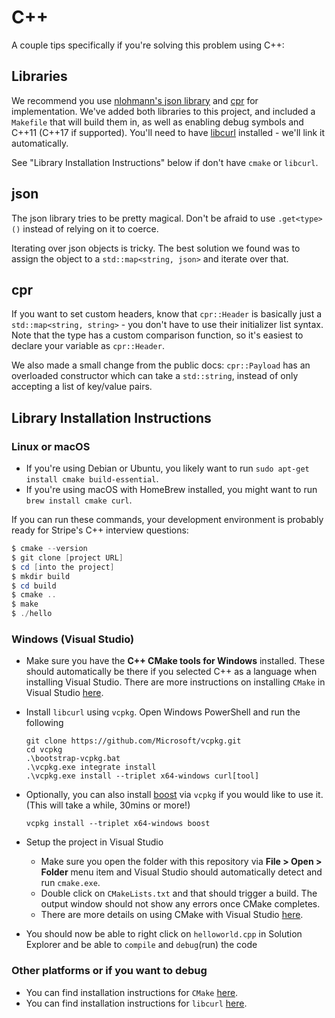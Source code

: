 # C++

A couple tips specifically if you're solving this problem using C++:

## Libraries

We recommend you use [nlohmann's json library][nlohmann/json] and
[cpr][whoshuu/cpr] for implementation. We've added both libraries to
this project, and included a `Makefile` that will build them in, as well
as enabling debug symbols and C++11 (C++17 if supported).
You'll need to have [libcurl](https://curl.haxx.se/download.html)
installed - we'll link it automatically.

See "Library Installation Instructions" below if don't have `cmake` or `libcurl`.

## json

The json library tries to be pretty magical. Don't be afraid to use
`.get<type>()` instead of relying on it to coerce.

Iterating over json objects is tricky. The best solution we found was
to assign the object to a `std::map<string, json>` and iterate over
that.

## cpr

If you want to set custom headers, know that `cpr::Header` is basically
just a `std::map<string, string>` - you don't have to use their initializer
list syntax. Note that the type has a custom comparison function, so it's
easiest to declare your variable as `cpr::Header`.

We also made a small change from the public docs: `cpr::Payload` has
an overloaded constructor which can take a `std::string`, instead of
only accepting a list of key/value pairs.

[nlohmann/json]: https://github.com/nlohmann/json
[whoshuu/cpr]: https://whoshuu.github.io/cpr/

## Library Installation Instructions

### Linux or macOS
- If you're using Debian or Ubuntu, you likely want to run `sudo apt-get install cmake build-essential`.
- If you're using macOS with HomeBrew installed, you might want to run `brew install cmake curl`.

If you can run these commands, your development environment is probably ready for Stripe's C++ interview questions:

```powershell
$ cmake --version
$ git clone [project URL]
$ cd [into the project]
$ mkdir build
$ cd build
$ cmake ..
$ make
$ ./hello
```

### Windows (Visual Studio)
- Make sure you have the **C++ CMake tools for Windows** installed. These should automatically be there if you selected C++ as a language when installing Visual Studio. There are more instructions on installing `CMake` in Visual Studio [here](https://docs.microsoft.com/en-us/cpp/build/cmake-projects-in-visual-studio?view=vs-2019#installation).
- Install `libcurl` using `vcpkg`. Open Windows PowerShell and run the following
    ```
    git clone https://github.com/Microsoft/vcpkg.git
    cd vcpkg
    .\bootstrap-vcpkg.bat
    .\vcpkg.exe integrate install
    .\vcpkg.exe install --triplet x64-windows curl[tool]
    ```
- Optionally, you can also install [boost](https://www.boost.org/) via `vcpkg` if you would like to use it. (This will take a while, 30mins or more!) 
    ```
    vcpkg install --triplet x64-windows boost
    ```
- Setup the project in Visual Studio
    - Make sure you open the folder with this repository via **File > Open > Folder** menu item and Visual Studio should automatically detect and run `cmake.exe`.
    - Double click on `CMakeLists.txt` and that should trigger a build. The output window should not show any errors once CMake completes.
    - There are more details on using CMake with Visual Studio [here](https://docs.microsoft.com/en-us/cpp/build/cmake-projects-in-visual-studio?view=vs-2019#ide-integration).  

- You should now be able to right click on `helloworld.cpp` in Solution Explorer and be able to `compile` and `debug`(run) the code

### Other platforms or if you want to debug
- You can find installation instructions for `CMake` [here](https://cmake.org/install/).
- You can find installation instructions for `libcurl` [here](https://curl.haxx.se/docs/install.html).